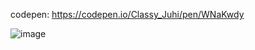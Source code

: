 codepen: https://codepen.io/Classy_Juhi/pen/WNaKwdy

![image](https://github.com/ClassyJuhi/CSS-Design-Lab/assets/103419567/a20a90b4-44e9-4647-afb3-0372d13dd94a)

